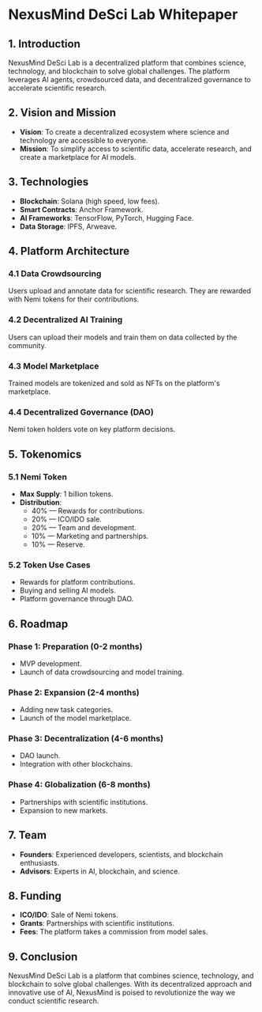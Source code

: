 # NexusMind DeSci Lab Whitepaper

## 1. Introduction
NexusMind DeSci Lab is a decentralized platform that combines science, technology, and blockchain to solve global challenges. The platform leverages AI agents, crowdsourced data, and decentralized governance to accelerate scientific research.

## 2. Vision and Mission
- **Vision**: To create a decentralized ecosystem where science and technology are accessible to everyone.
- **Mission**: To simplify access to scientific data, accelerate research, and create a marketplace for AI models.

## 3. Technologies
- **Blockchain**: Solana (high speed, low fees).
- **Smart Contracts**: Anchor Framework.
- **AI Frameworks**: TensorFlow, PyTorch, Hugging Face.
- **Data Storage**: IPFS, Arweave.

## 4. Platform Architecture
### 4.1 Data Crowdsourcing
Users upload and annotate data for scientific research. They are rewarded with Nemi tokens for their contributions.

### 4.2 Decentralized AI Training
Users can upload their models and train them on data collected by the community.

### 4.3 Model Marketplace
Trained models are tokenized and sold as NFTs on the platform's marketplace.

### 4.4 Decentralized Governance (DAO)
Nemi token holders vote on key platform decisions.

## 5. Tokenomics
### 5.1 Nemi Token
- **Max Supply**: 1 billion tokens.
- **Distribution**:
  - 40% — Rewards for contributions.
  - 20% — ICO/IDO sale.
  - 20% — Team and development.
  - 10% — Marketing and partnerships.
  - 10% — Reserve.

### 5.2 Token Use Cases
- Rewards for platform contributions.
- Buying and selling AI models.
- Platform governance through DAO.

## 6. Roadmap
### Phase 1: Preparation (0-2 months)
- MVP development.
- Launch of data crowdsourcing and model training.

### Phase 2: Expansion (2-4 months)
- Adding new task categories.
- Launch of the model marketplace.

### Phase 3: Decentralization (4-6 months)
- DAO launch.
- Integration with other blockchains.

### Phase 4: Globalization (6-8 months)
- Partnerships with scientific institutions.
- Expansion to new markets.

## 7. Team
- **Founders**: Experienced developers, scientists, and blockchain enthusiasts.
- **Advisors**: Experts in AI, blockchain, and science.

## 8. Funding
- **ICO/IDO**: Sale of Nemi tokens.
- **Grants**: Partnerships with scientific institutions.
- **Fees**: The platform takes a commission from model sales.

## 9. Conclusion
NexusMind DeSci Lab is a platform that combines science, technology, and blockchain to solve global challenges. With its decentralized approach and innovative use of AI, NexusMind is poised to revolutionize the way we conduct scientific research.